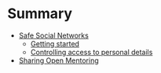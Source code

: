 # Summary

* [Safe Social Networks](data/topics/safe-social-networks/README.md)
  * [Getting started](data/topics/safe-social-networks/getting-started/1-intro.md)
  * [Controlling access to personal details](data/topics/safe-social-networks/access-personal-details/1-intro.md)
* [Sharing Open Mentoring](data/topics/sharing-open-mentoring/README.md)